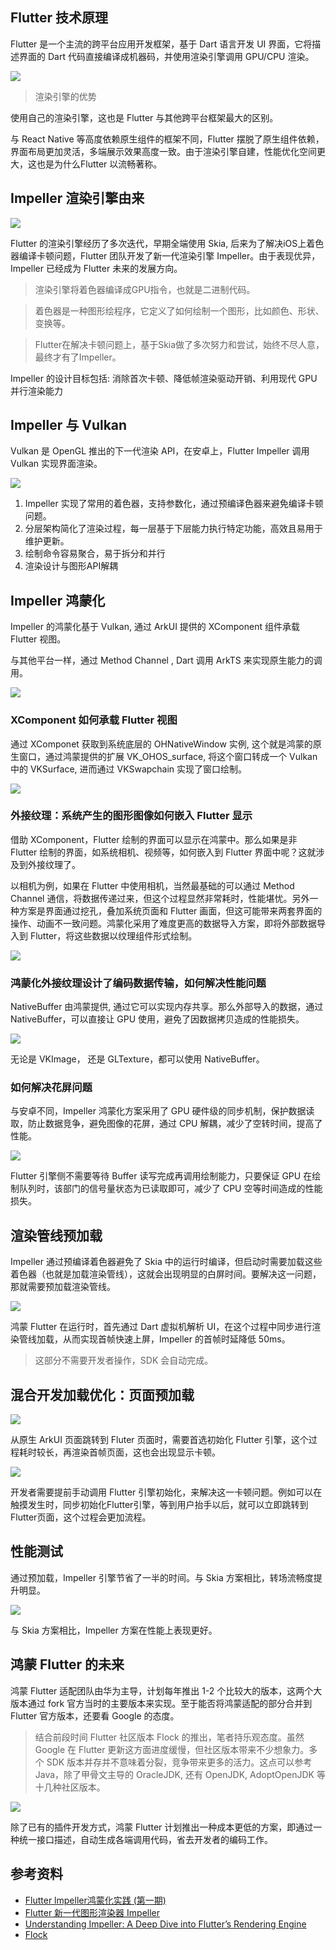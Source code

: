 ##  Flutter 技术原理

Flutter 是一个主流的跨平台应用开发框架，基于 Dart 语言开发 UI 界面，它将描述界面的 Dart 代码直接编译成机器码，并使用渲染引擎调用 GPU/CPU 渲染。

![](./impeller/01.png)

> 渲染引擎的优势

使用自己的渲染引擎，这也是 Flutter 与其他跨平台框架最大的区别。

与 React Native 等高度依赖原生组件的框架不同，Flutter 摆脱了原生组件依赖，界面布局更加灵活，多端展示效果高度一致。由于渲染引擎自建，性能优化空间更大，这也是为什么Flutter 以流畅著称。

## Impeller 渲染引擎由来

![](./impeller/02.png)

Flutter 的渲染引擎经历了多次迭代，早期全端使用 Skia, 后来为了解决iOS上着色器编译卡顿问题，Flutter 团队开发了新一代渲染引擎 Impeller。由于表现优异，Impeller 已经成为 Flutter 未来的发展方向。

> 渲染引擎将着色器编译成GPU指令，也就是二进制代码。

> 着色器是一种图形绘程序，它定义了如何绘制一个图形，比如颜色、形状、变换等。

> Flutter在解决卡顿问题上，基于Skia做了多次努力和尝试，始终不尽人意，最终才有了Impeller。

Impeller 的设计目标包括: 消除首次卡顿、降低帧渲染驱动开销、利用现代 GPU 并行渲染能力


## Impeller 与 Vulkan

Vulkan 是 OpenGL 推出的下一代渲染 API，在安卓上，Flutter Impeller 调用 Vulkan 实现界面渲染。

![](./impeller/03.png)


 1. Impeller 实现了常用的着色器，支持参数化，通过预编译色器来避免编译卡顿问题。
 2. 分层架构简化了渲染过程，每一层基于下层能力执行特定功能，高效且易用于维护更新。
 3. 绘制命令容易聚合，易于拆分和并行
 3. 渲染设计与图形API解耦

##  Impeller 鸿蒙化

Impeller 的鸿蒙化基于 Vulkan, 通过 ArkUI 提供的 XComponent 组件承载 Flutter 视图。

与其他平台一样，通过 Method Channel , Dart 调用 ArkTS 来实现原生能力的调用。

![](./impeller/04.png)


### XComponent 如何承载 Flutter 视图

通过 XComponet 获取到系统底层的 OHNativeWindow 实例, 这个就是鸿蒙的原生窗口，通过鸿蒙提供的扩展 VK_OHOS_surface, 将这个窗口转成一个 Vulkan 中的 VKSurface, 进而通过 VKSwapchain 实现了窗口绘制。

![](./impeller/05.png)

### 外接纹理：系统产生的图形图像如何嵌入 Flutter 显示

借助 XComponent，Flutter 绘制的界面可以显示在鸿蒙中。那么如果是非 Flutter 绘制的界面，如系统相机、视频等，如何嵌入到 Flutter 界面中呢？这就涉及到外接纹理了。

以相机为例，如果在 Flutter 中使用相机，当然最基础的可以通过 Method Channel 通信，将数据传递过来，但这个过程显然非常耗时，性能堪忧。另外一种方案是界面通过挖孔，叠加系统页面和 Flutter 画面，但这可能带来两套界面的操作、动画不一致问题。鸿蒙化采用了难度更高的数据导入方案，即将外部数据导入到 Flutter，将这些数据以纹理组件形式绘制。

![](./impeller/06.png)

### 鸿蒙化外接纹理设计了编码数据传输，如何解决性能问题

NativeBuffer 由鸿蒙提供, 通过它可以实现内存共享。那么外部导入的数据，通过 NativeBuffer，可以直接让 GPU 使用，避免了因数据拷贝造成的性能损失。

![](./impeller/07.png)

无论是 VKImage， 还是 GLTexture，都可以使用 NativeBuffer。

### 如何解决花屏问题

与安卓不同，Impeller 鸿蒙化方案采用了 GPU 硬件级的同步机制，保护数据读取，防止数据竞争，避免图像的花屏，通过 CPU 解耦，减少了空转时间，提高了性能。

![](./impeller/08.png)

Flutter 引擎侧不需要等待 Buffer 读写完成再调用绘制能力，只要保证 GPU 在绘制队列时，该部门的信号量状态为已读取即可，减少了 CPU 空等时间造成的性能损失。

## 渲染管线预加载

Impeller 通过预编译着色器避免了 Skia 中的运行时编译，但启动时需要加载这些着色器（也就是加载渲染管线），这就会出现明显的白屏时间。要解决这一问题，那就需要预加载渲染管线。

![](./impeller/09.png)

鸿蒙 Flutter 在运行时，首先通过 Dart 虚拟机解析 UI，在这个过程中同步进行渲染管线加载，从而实现首帧快速上屏，Impeller 的首帧时延降低 50ms。

> 这部分不需要开发者操作，SDK 会自动完成。

## 混合开发加载优化：页面预加载

![](./impeller/10.png)

从原生 ArkUI 页面跳转到 Fluter 页面时，需要首选初始化 Flutter 引擎，这个过程耗时较长，再渲染首帧页面，这也会出现显示卡顿。

![](./impeller/11.png)

开发者需要提前手动调用 Flutter 引擎初始化，来解决这一卡顿问题。例如可以在触摸发生时，同步初始化Flutter引擎，等到用户抬手以后，就可以立即跳转到Flutter页面，这个过程会更加流程。

## 性能测试

通过预加载，Impeller 引擎节省了一半的时间。与 Skia 方案相比，转场流畅度提升明显。

![](./impeller/12.png)

与 Skia 方案相比，Impeller 方案在性能上表现更好。

## 鸿蒙 Flutter 的未来

鸿蒙 Flutter 适配团队由华为主导，计划每年推出 1-2 个比较大的版本，这两个大版本通过 fork 官方当时的主要版本来实现。至于能否将鸿蒙适配的部分合并到 Flutter 官方版本，还要看 Google 的态度。

> 结合前段时间 Flutter 社区版本 Flock 的推出，笔者持乐观态度。虽然 Google 在 Flutter 更新这方面进度缓慢，但社区版本带来不少想象力。多个 SDK 版本并存并不意味着分裂，竞争带来更多的活力。这点可以参考 Java，除了甲骨文主导的 OracleJDK, 还有 OpenJDK, AdoptOpenJDK 等十几种社区版本。

![](./impeller/13.png)

除了已有的插件开发方式，鸿蒙 Flutter 计划推出一种成本更低的方案，即通过一种统一接口描述，自动生成各端调用代码，省去开发者的编码工作。

## 参考资料

- [Flutter lmpeller鸿蒙化实践 (第一期)](https://b23.tv/KKNDAQB)
- [Flutter 新一代图形渲染器 Impeller](https://mp.weixin.qq.com/s/PLvlSt3tlX6AjufDm0XVMA)
- [Understanding Impeller: A Deep Dive into Flutter’s Rendering Engine](https://blog.stackademic.com/understanding-impeller-a-deep-dive-into-flutters-rendering-engine-ba96db0c9614)
- [Flock](https://getflocked.dev/)
